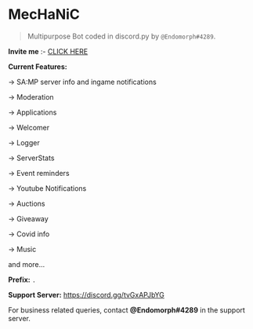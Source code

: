 # MecHaNiC

> Multipurpose Bot coded in discord.py by `@Endomorph#4289`.

**Invite me** :- [CLICK HERE](https://discord.com/oauth2/authorize?client_id=826891395762618419&permissions=8&scope=bot)


**Current Features:**

 -> SA:MP server info and ingame notifications

 -> Moderation

 -> Applications

 -> Welcomer

 -> Logger

 -> ServerStats

 -> Event reminders

 -> Youtube Notifications

 -> Auctions

 -> Giveaway

 -> Covid info

 -> Music

and more...

**Prefix:** `.`

**Support Server:** https://discord.gg/tvGxAPJbYG

For business related queries, contact **@Endomorph#4289** in the support server.
